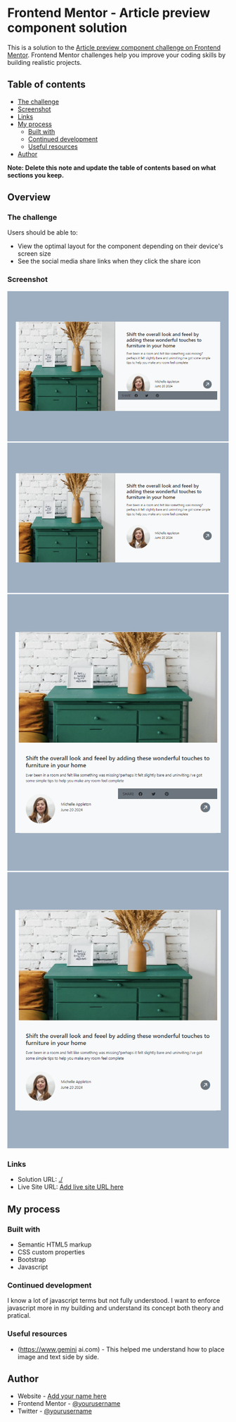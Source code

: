 # Frontend Mentor - Article preview component solution

This is a solution to the [Article preview component challenge on Frontend Mentor](https://www.frontendmentor.io/challenges/article-preview-component-dYBN_pYFT). Frontend Mentor challenges help you improve your coding skills by building realistic projects.

## Table of contents

- [The challenge](#the-challenge)
- [Screenshot](#screenshot)
- [Links](#links)
- [My process](#my-process)
  - [Built with](#built-with)
  - [Continued development](#continued-development)
  - [Useful resources](#useful-resources)
- [Author](#author)

**Note: Delete this note and update the table of contents based on what sections you keep.**

## Overview

### The challenge

Users should be able to:

- View the optimal layout for the component depending on their device's screen size
- See the social media share links when they click the share icon

### Screenshot

![Desktop mode active](<./desktop active mode.png>)
![Desktop mode](<./desktop mode.png>)
![Mobile mode active](<./mobile active mode.png>)
![Mobile mode](<./mobile mode.png>)

### Links

- Solution URL: [./](https://myFirstFrontendChallenge.com.)
- Live Site URL: [Add live site URL here](https://myFirstFrontendChallenge.com.)

## My process

### Built with

- Semantic HTML5 markup
- CSS custom properties
- Bootstrap
- Javascript

### Continued development

I know a lot of javascript terms but not fully understood. I want to enforce javascript more in my building and understand its concept both theory and pratical.

### Useful resources

- (https://www.gemini ai.com) - This helped me understand how to place image and text side by side.

## Author

- Website - [Add your name here](https://www.furniture-site.com)
- Frontend Mentor - [@yourusername](https://www.frontendmentor.io/profile/chimeziedaniel)
- Twitter - [@yourusername](https://www.twitter.com/Dan_Chimezie)
